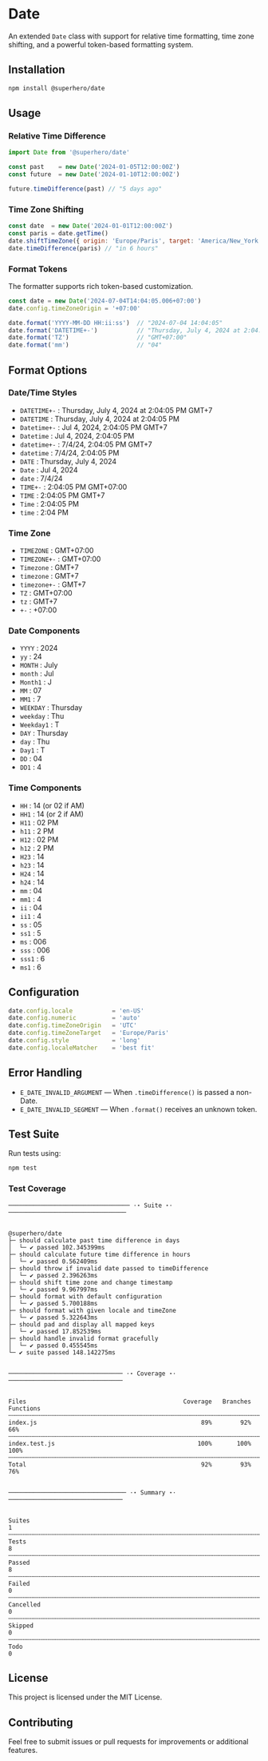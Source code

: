 # Date

An extended `Date` class with support for relative time formatting, time zone shifting, and a powerful token-based formatting system.

## Installation

```bash
npm install @superhero/date
```

## Usage

### Relative Time Difference

```javascript
import Date from '@superhero/date'

const past    = new Date('2024-01-05T12:00:00Z')
const future  = new Date('2024-01-10T12:00:00Z')

future.timeDifference(past) // "5 days ago"
```

### Time Zone Shifting

```javascript
const date  = new Date('2024-01-01T12:00:00Z')
const paris = date.getTime()
date.shiftTimeZone({ origin: 'Europe/Paris', target: 'America/New_York' })
date.timeDifference(paris) // "in 6 hours"
```

### Format Tokens

The formatter supports rich token-based customization.

```javascript
const date = new Date('2024-07-04T14:04:05.006+07:00')
date.config.timeZoneOrigin = '+07:00'

date.format('YYYY-MM-DD HH:ii:ss')  // "2024-07-04 14:04:05"
date.format('DATETIME+-')           // "Thursday, July 4, 2024 at 2:04:05 PM GMT+7"
date.format('TZ')                   // "GMT+07:00"
date.format('mm')                   // "04"
```

## Format Options

### Date/Time Styles

- `DATETIME+-`  : Thursday, July 4, 2024 at 2:04:05 PM GMT+7
- `DATETIME`    : Thursday, July 4, 2024 at 2:04:05 PM
- `Datetime+-`  : Jul 4, 2024, 2:04:05 PM GMT+7
- `Datetime`    : Jul 4, 2024, 2:04:05 PM
- `datetime+-`  : 7/4/24, 2:04:05 PM GMT+7
- `datetime`    : 7/4/24, 2:04:05 PM
- `DATE`        : Thursday, July 4, 2024
- `Date`        : Jul 4, 2024
- `date`        : 7/4/24
- `TIME+-`      : 2:04:05 PM GMT+07:00
- `TIME`        : 2:04:05 PM GMT+7
- `Time`        : 2:04:05 PM
- `time`        : 2:04 PM

### Time Zone

- `TIMEZONE`    : GMT+07:00
- `TIMEZONE+-`  : GMT+07:00
- `Timezone`    : GMT+7
- `timezone`    : GMT+7
- `timezone+-`  : GMT+7
- `TZ`          : GMT+07:00
- `tz`          : GMT+7
- `+-`          : +07:00

### Date Components

- `YYYY`      : 2024
- `yy`        : 24
- `MONTH`     : July
- `month`     : Jul
- `Month1`    : J
- `MM`        : 07
- `MM1`       : 7
- `WEEKDAY`   : Thursday
- `weekday`   : Thu
- `Weekday1`  : T
- `DAY`       : Thursday
- `day`       : Thu
- `Day1`      : T
- `DD`        : 04
- `DD1`       : 4

### Time Components

- `HH`    : 14 (or 02 if AM)
- `HH1`   : 14 (or 2 if AM)
- `H11`   : 02 PM
- `h11`   : 2 PM
- `H12`   : 02 PM
- `h12`   : 2 PM
- `H23`   : 14
- `h23`   : 14
- `H24`   : 14
- `h24`   : 14
- `mm`    : 04
- `mm1`   : 4
- `ii`    : 04
- `ii1`   : 4
- `ss`    : 05
- `ss1`   : 5
- `ms`    : 006
- `sss`   : 006
- `sss1`  : 6
- `ms1`   : 6

## Configuration

```javascript
date.config.locale           = 'en-US'
date.config.numeric          = 'auto'
date.config.timeZoneOrigin   = 'UTC'
date.config.timeZoneTarget   = 'Europe/Paris'
date.config.style            = 'long'
date.config.localeMatcher    = 'best fit'
```

## Error Handling

- `E_DATE_INVALID_ARGUMENT` — When `.timeDifference()` is passed a non-Date.
- `E_DATE_INVALID_SEGMENT` — When `.format()` receives an unknown token.

## Test Suite

Run tests using:

```bash
npm test
```

### Test Coverage

```
────────────────────────────────── ⋅⋆ Suite ⋆⋅ ─────────────────────────────────


@superhero/date
├─ should calculate past time difference in days
│  └─ ✔ passed 102.345399ms
├─ should calculate future time difference in hours
│  └─ ✔ passed 0.562409ms
├─ should throw if invalid date passed to timeDifference
│  └─ ✔ passed 2.396263ms
├─ should shift time zone and change timestamp
│  └─ ✔ passed 9.967997ms
├─ should format with default configuration
│  └─ ✔ passed 5.700188ms
├─ should format with given locale and timeZone
│  └─ ✔ passed 5.322643ms
├─ should pad and display all mapped keys
│  └─ ✔ passed 17.852539ms
├─ should handle invalid format gracefully
│  └─ ✔ passed 0.455545ms
└─ ✔ suite passed 148.142275ms


──────────────────────────────── ⋅⋆ Coverage ⋆⋅ ────────────────────────────────


Files                                            Coverage   Branches   Functions
╌╌╌╌╌╌╌╌╌╌╌╌╌╌╌╌╌╌╌╌╌╌╌╌╌╌╌╌╌╌╌╌╌╌╌╌╌╌╌╌╌╌╌╌╌╌╌╌╌╌╌╌╌╌╌╌╌╌╌╌╌╌╌╌╌╌╌╌╌╌╌╌╌╌╌╌╌╌╌╌
index.js                                              89%        92%         66%
╌╌╌╌╌╌╌╌╌╌╌╌╌╌╌╌╌╌╌╌╌╌╌╌╌╌╌╌╌╌╌╌╌╌╌╌╌╌╌╌╌╌╌╌╌╌╌╌╌╌╌╌╌╌╌╌╌╌╌╌╌╌╌╌╌╌╌╌╌╌╌╌╌╌╌╌╌╌╌╌
index.test.js                                        100%       100%        100%
╌╌╌╌╌╌╌╌╌╌╌╌╌╌╌╌╌╌╌╌╌╌╌╌╌╌╌╌╌╌╌╌╌╌╌╌╌╌╌╌╌╌╌╌╌╌╌╌╌╌╌╌╌╌╌╌╌╌╌╌╌╌╌╌╌╌╌╌╌╌╌╌╌╌╌╌╌╌╌╌
Total                                                 92%        93%         76%


───────────────────────────────── ⋅⋆ Summary ⋆⋅ ────────────────────────────────


Suites                                                                         1
╌╌╌╌╌╌╌╌╌╌╌╌╌╌╌╌╌╌╌╌╌╌╌╌╌╌╌╌╌╌╌╌╌╌╌╌╌╌╌╌╌╌╌╌╌╌╌╌╌╌╌╌╌╌╌╌╌╌╌╌╌╌╌╌╌╌╌╌╌╌╌╌╌╌╌╌╌╌╌╌
Tests                                                                          8
╌╌╌╌╌╌╌╌╌╌╌╌╌╌╌╌╌╌╌╌╌╌╌╌╌╌╌╌╌╌╌╌╌╌╌╌╌╌╌╌╌╌╌╌╌╌╌╌╌╌╌╌╌╌╌╌╌╌╌╌╌╌╌╌╌╌╌╌╌╌╌╌╌╌╌╌╌╌╌╌
Passed                                                                         8
╌╌╌╌╌╌╌╌╌╌╌╌╌╌╌╌╌╌╌╌╌╌╌╌╌╌╌╌╌╌╌╌╌╌╌╌╌╌╌╌╌╌╌╌╌╌╌╌╌╌╌╌╌╌╌╌╌╌╌╌╌╌╌╌╌╌╌╌╌╌╌╌╌╌╌╌╌╌╌╌
Failed                                                                         0
╌╌╌╌╌╌╌╌╌╌╌╌╌╌╌╌╌╌╌╌╌╌╌╌╌╌╌╌╌╌╌╌╌╌╌╌╌╌╌╌╌╌╌╌╌╌╌╌╌╌╌╌╌╌╌╌╌╌╌╌╌╌╌╌╌╌╌╌╌╌╌╌╌╌╌╌╌╌╌╌
Cancelled                                                                      0
╌╌╌╌╌╌╌╌╌╌╌╌╌╌╌╌╌╌╌╌╌╌╌╌╌╌╌╌╌╌╌╌╌╌╌╌╌╌╌╌╌╌╌╌╌╌╌╌╌╌╌╌╌╌╌╌╌╌╌╌╌╌╌╌╌╌╌╌╌╌╌╌╌╌╌╌╌╌╌╌
Skipped                                                                        0
╌╌╌╌╌╌╌╌╌╌╌╌╌╌╌╌╌╌╌╌╌╌╌╌╌╌╌╌╌╌╌╌╌╌╌╌╌╌╌╌╌╌╌╌╌╌╌╌╌╌╌╌╌╌╌╌╌╌╌╌╌╌╌╌╌╌╌╌╌╌╌╌╌╌╌╌╌╌╌╌
Todo                                                                           0
```

## License

This project is licensed under the MIT License.

## Contributing

Feel free to submit issues or pull requests for improvements or additional features.
